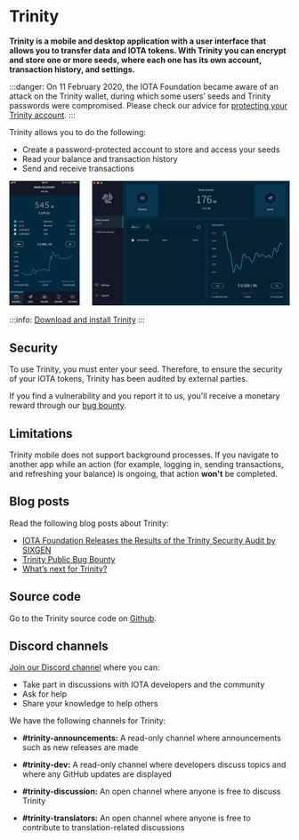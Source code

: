 # Trinity

**Trinity is a mobile and desktop application with a user interface that allows you to transfer data and IOTA tokens. With Trinity you can encrypt and store one or more seeds, where each one has its own account, transaction history, and settings.**

:::danger:
On 11 February 2020, the IOTA Foundation became aware of an attack on the Trinity wallet, during which some users’ seeds and Trinity passwords were compromised. Please check our advice for [protecting your Trinity account](../how-to-guides/protect-trinity-account.md).
:::

Trinity allows you to do the following:

- Create a password-protected account to store and access your seeds
- Read your balance and transaction history
- Send and receive transactions

![Trinity home](../images/trinity.png)

:::info:
[Download and install Trinity](https://trinity.iota.org/)
:::

## Security

To use Trinity, you must enter your seed. Therefore, to ensure the security of your IOTA tokens, Trinity has been audited by external parties.

If you find a vulnerability and you report it to us, you'll receive a monetary reward through our [bug bounty](https://bugcrowd.com/iota).

## Limitations

Trinity mobile does not support background processes. If you navigate to another app while an action (for example, logging in, sending transactions, and refreshing your balance) is ongoing, that action **won't** be completed.

## Blog posts

Read the following blog posts about Trinity:

- [IOTA Foundation Releases the Results of the Trinity Security Audit by SIXGEN](https://blog.iota.org/iota-foundation-releases-the-results-of-the-trinity-security-audit-by-sixgen-a8c5841bd551)
- [Trinity Public Bug Bounty](https://blog.iota.org/trinity-public-bug-bounty-df9d2512e50)
- [What’s next for Trinity?](https://blog.iota.org/the-next-steps-for-trinity-f9af3fc64736)

## Source code

Go to the Trinity source code on [Github](https://github.com/iotaledger/trinity-wallet).

## Discord channels

[Join our Discord channel](https://discord.iota.org) where you can:

- Take part in discussions with IOTA developers and the community
- Ask for help
- Share your knowledge to help others

We have the following channels for Trinity:

- **#trinity-announcements:** A read-only channel where announcements such as new releases are made

- **#trinity-dev:** A read-only channel where developers discuss topics and where any GitHub updates are displayed

- **#trinity-discussion:** An open channel where anyone is free to discuss Trinity

- **#trinity-translators:** An open channel where anyone is free to contribute to translation-related discussions